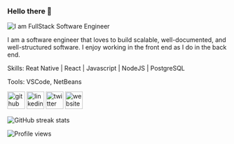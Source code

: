 ### Hello there 👋
<!-- #### I am FullStack Software Engineer -->
![I am FullStack Software Engineer](https://user-images.githubusercontent.com/27458911/129146607-7bcbc0f5-74a9-4c11-8de5-431626f08967.png)

I am a software engineer that loves to build scalable, well-documented, and well-structured software. I enjoy working in the front end as I do in the back end.

Skills:  Reat Native | React | Javascript | NodeJS |  PostgreSQL 

Tools: VSCode, NetBeans



[<img src='https://cdn.jsdelivr.net/npm/simple-icons@3.0.1/icons/github.svg' alt='github' height='40'>](https://github.com/jmejiamu)  [<img src='https://cdn.jsdelivr.net/npm/simple-icons@3.0.1/icons/linkedin.svg' alt='linkedin' height='40'>](https://www.linkedin.com/in/jose-h-mejia-munoz/)  [<img src='https://cdn.jsdelivr.net/npm/simple-icons@3.0.1/icons/twitter.svg' alt='twitter' height='40'>](https://twitter.com/josemejia62)  [<img src='https://cdn.jsdelivr.net/npm/simple-icons@3.0.1/icons/icloud.svg' alt='website' height='40'>](https://jmejiamu.github.io/portafolio/)  

<!-- <a href='https://archiveprogram.github.com/'><img src='https://raw.githubusercontent.com/acervenky/animated-github-badges/master/assets/acbadge.gif' width='40' height='40'></a>  -->

<!-- ![GitHub stats](https://github-readme-stats.vercel.app/api?username=jmejiamu&show_icons=true&count_private=true)   -->

![GitHub streak stats](https://github-readme-streak-stats.herokuapp.com/?user=jmejiamu)  

![Profile views](https://gpvc.arturio.dev/jmejiamu)  
